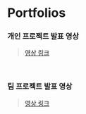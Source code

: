 # Portfolios

### 개인 프로젝트 발표 영상
 > [영상 링크](https://youtu.be/sBLXC-wtUUc)
<br/>  

### 팀 프로젝트 발표 영상
 > [영상 링크](https://youtu.be/TotrUUTo9hA)

